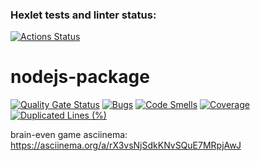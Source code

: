 ### Hexlet tests and linter status:
[![Actions Status](https://github.com/Athos627/frontend-project-44/actions/workflows/hexlet-check.yml/badge.svg)](https://github.com/Athos627/frontend-project-44/actions)

# nodejs-package
[![Quality Gate Status](https://sonarcloud.io/api/project_badges/measure?project=Athos627_frontend-project-44&metric=alert_status)](https://sonarcloud.io/summary/new_code?id=Athos627_frontend-project-44)
[![Bugs](https://sonarcloud.io/api/project_badges/measure?project=Athos627_frontend-project-44&metric=bugs)](https://sonarcloud.io/summary/new_code?id=Athos627_frontend-project-44)
[![Code Smells](https://sonarcloud.io/api/project_badges/measure?project=Athos627_frontend-project-44&metric=code_smells)](https://sonarcloud.io/summary/new_code?id=Athos627_frontend-project-44)
[![Coverage](https://sonarcloud.io/api/project_badges/measure?project=Athos627_frontend-project-44&metric=coverage)](https://sonarcloud.io/summary/new_code?id=Athos627_frontend-project-44)
[![Duplicated Lines (%)](https://sonarcloud.io/api/project_badges/measure?project=Athos627_frontend-project-44&metric=duplicated_lines_density)](https://sonarcloud.io/summary/new_code?id=Athos627_frontend-project-44)


brain-even game asciinema: https://asciinema.org/a/rX3vsNjSdkKNvSQuE7MRpjAwJ